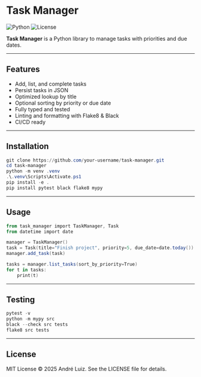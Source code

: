 # Task Manager

![Python](https://img.shields.io/badge/python-3.10%2B-blue)
![License](https://img.shields.io/badge/license-MIT-green)

**Task Manager** is a Python library to manage tasks with priorities and due dates.

---

## Features

- Add, list, and complete tasks
- Persist tasks in JSON
- Optimized lookup by title
- Optional sorting by priority or due date
- Fully typed and tested
- Linting and formatting with Flake8 & Black
- CI/CD ready

---

## Installation

```powershell
git clone https://github.com/your-username/task-manager.git
cd task-manager
python -m venv .venv
.\.venv\Scripts\Activate.ps1
pip install -e .
pip install pytest black flake8 mypy
```

---

## Usage

```powershell
from task_manager import TaskManager, Task
from datetime import date

manager = TaskManager()
task = Task(title="Finish project", priority=5, due_date=date.today())
manager.add_task(task)

tasks = manager.list_tasks(sort_by_priority=True)
for t in tasks:
    print(t)
```

---

## Testing

```powershell
pytest -v
python -m mypy src
black --check src tests
flake8 src tests
```

---

## License

MIT License © 2025 André Luiz. See the LICENSE file for details.